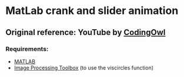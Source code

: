 # MatLab crank and slider animation
## Original reference: YouTube by [CodingOwl](https://www.youtube.com/watch?v=7IDAYfAb0k4)

### Requirements:
- [MATLAB](https://www.mathworks.com/products/matlab.html)
- [Image Processing Toolbox](https://www.mathworks.com/products/image.html) (to use the viscircles function)

